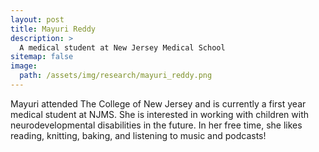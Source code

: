 ```yaml
---
layout: post
title: Mayuri Reddy
description: >
  A medical student at New Jersey Medical School
sitemap: false
image:
  path: /assets/img/research/mayuri_reddy.png
---
```


Mayuri attended The College of New Jersey and is currently a first
year medical student at NJMS. She is interested in working with
children with neurodevelopmental disabilities in the future. In her
free time, she likes reading, knitting, baking, and listening to music
and podcasts!